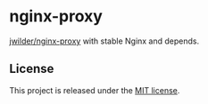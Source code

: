 # nginx-proxy

[jwilder/nginx-proxy][origin] with stable Nginx and depends.

## License

This project is released under the [MIT license][license].

[origin]: https://github.com/jwilder/nginx-proxy#readme
[license]: https://github.com/bryanjhv/nginx-proxy/blob/master/license.txt
